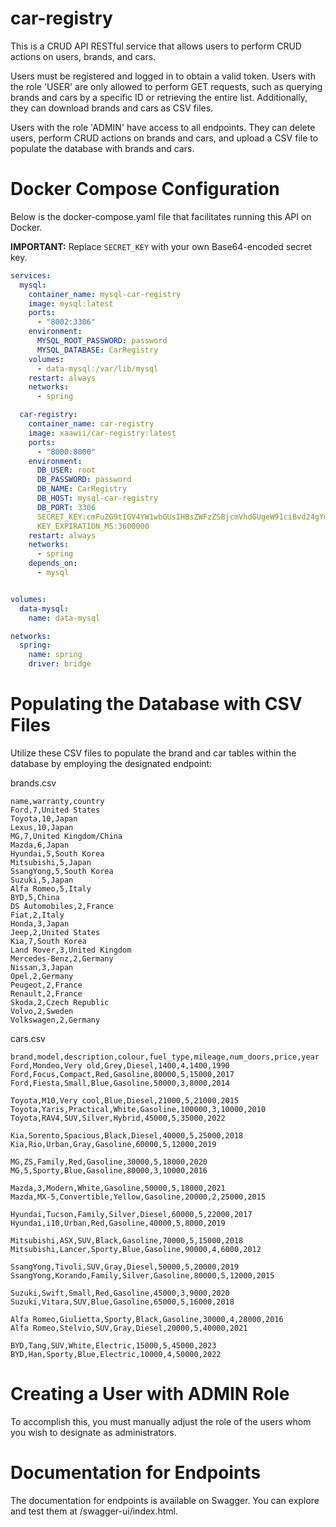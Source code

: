 # car-registry

This is a CRUD API RESTful service that allows users to perform CRUD actions on users, brands, and cars.

Users must be registered and logged in to obtain a valid token. Users with the role 'USER' are only allowed to perform GET requests, such as querying brands and cars by a specific ID or retrieving the entire list. Additionally, they can download brands and cars as CSV files.

Users with the role 'ADMIN' have access to all endpoints. They can delete users, perform CRUD actions on brands and cars, and upload a CSV file to populate the database with brands and cars.

# Docker Compose Configuration
Below is the docker-compose.yaml file that facilitates running this API on Docker.

**IMPORTANT:** Replace `SECRET_KEY` with your own Base64-encoded secret key.
```yaml
services:
  mysql:
    container_name: mysql-car-registry
    image: mysql:latest
    ports:
      - "8002:3306"
    environment:
      MYSQL_ROOT_PASSWORD: password
      MYSQL_DATABASE: CarRegistry
    volumes:
      - data-mysql:/var/lib/mysql
    restart: always
    networks:
      - spring

  car-registry:
    container_name: car-registry
    image: xaawii/car-registry:latest
    ports:
      - "8000:8000"
    environment:
      DB_USER: root
      DB_PASSWORD: password
      DB_NAME: CarRegistry
      DB_HOST: mysql-car-registry
      DB_PORT: 3306
      SECRET_KEY:cmFuZG9tIGV4YW1wbGUsIHBsZWFzZSBjcmVhdGUgeW91ciBvd24gYmFzZTY0IHNlY3JldCBrZXkgYW5kIHJlcGxhY2UgaXQ=
      KEY_EXPIRATION_MS:3600000
    restart: always
    networks:
      - spring
    depends_on:
      - mysql


volumes:
  data-mysql:
    name: data-mysql

networks:
  spring:
    name: spring
    driver: bridge
```
# Populating the Database with CSV Files
Utilize these CSV files to populate the brand and car tables within the database by employing the designated endpoint:

brands.csv
```csv
name,warranty,country
Ford,7,United States
Toyota,10,Japan
Lexus,10,Japan
MG,7,United Kingdom/China
Mazda,6,Japan
Hyundai,5,South Korea
Mitsubishi,5,Japan
SsangYong,5,South Korea
Suzuki,5,Japan
Alfa Romeo,5,Italy
BYD,5,China
DS Automobiles,2,France
Fiat,2,Italy
Honda,3,Japan
Jeep,2,United States
Kia,7,South Korea
Land Rover,3,United Kingdom
Mercedes-Benz,2,Germany
Nissan,3,Japan
Opel,2,Germany
Peugeot,2,France
Renault,2,France
Skoda,2,Czech Republic
Volvo,2,Sweden
Volkswagen,2,Germany
```
cars.csv
```csv
brand,model,description,colour,fuel_type,mileage,num_doors,price,year
Ford,Mondeo,Very old,Grey,Diesel,1400,4,1400,1990
Ford,Focus,Compact,Red,Gasoline,80000,5,15000,2017
Ford,Fiesta,Small,Blue,Gasoline,50000,3,8000,2014

Toyota,M10,Very cool,Blue,Diesel,21000,5,21000,2015
Toyota,Yaris,Practical,White,Gasoline,100000,3,10000,2010
Toyota,RAV4,SUV,Silver,Hybrid,45000,5,35000,2022

Kia,Sorento,Spacious,Black,Diesel,40000,5,25000,2018
Kia,Rio,Urban,Gray,Gasoline,60000,5,12000,2019

MG,ZS,Family,Red,Gasoline,30000,5,18000,2020
MG,5,Sporty,Blue,Gasoline,80000,3,10000,2016

Mazda,3,Modern,White,Gasoline,50000,5,18000,2021
Mazda,MX-5,Convertible,Yellow,Gasoline,20000,2,25000,2015

Hyundai,Tucson,Family,Silver,Diesel,60000,5,22000,2017
Hyundai,i10,Urban,Red,Gasoline,40000,5,8000,2019

Mitsubishi,ASX,SUV,Black,Gasoline,70000,5,15000,2018
Mitsubishi,Lancer,Sporty,Blue,Gasoline,90000,4,6000,2012

SsangYong,Tivoli,SUV,Gray,Diesel,50000,5,20000,2019
SsangYong,Korando,Family,Silver,Gasoline,80000,5,12000,2015

Suzuki,Swift,Small,Red,Gasoline,45000,3,9000,2020
Suzuki,Vitara,SUV,Blue,Gasoline,65000,5,16000,2018

Alfa Romeo,Giulietta,Sporty,Black,Gasoline,30000,4,28000,2016
Alfa Romeo,Stelvio,SUV,Gray,Diesel,20000,5,40000,2021

BYD,Tang,SUV,White,Electric,15000,5,45000,2023
BYD,Han,Sporty,Blue,Electric,10000,4,50000,2022
```
# Creating a User with ADMIN Role
To accomplish this, you must manually adjust the role of the users whom you wish to designate as administrators.

# Documentation for Endpoints
The documentation for endpoints is available on Swagger. You can explore and test them at /swagger-ui/index.html.
